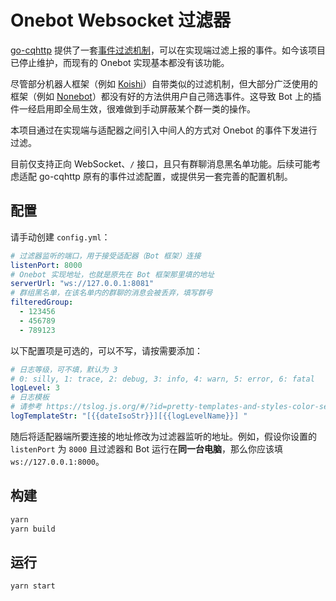 # Onebot Websocket 过滤器

[go-cqhttp](https://github.com/Mrs4s/go-cqhttp) 提供了一套[事件过滤机制](https://docs.go-cqhttp.org/guide/eventfilter.html)，可以在实现端过滤上报的事件。如今该项目已停止维护，而现有的 Onebot 实现基本都没有该功能。

尽管部分机器人框架（例如 [Koishi](https://koishi.chat)）自带类似的过滤机制，但大部分广泛使用的框架（例如 [Nonebot](https://nonebot.dev)）都没有好的方法供用户自己筛选事件。这导致 Bot 上的插件一经启用即全局生效，很难做到手动屏蔽某个群一类的操作。

本项目通过在实现端与适配器之间引入中间人的方式对 Onebot 的事件下发进行过滤。

目前仅支持正向 WebSocket、`/` 接口，且只有群聊消息黑名单功能。后续可能考虑适配 go-cqhttp 原有的事件过滤配置，或提供另一套完善的配置机制。

## 配置

请手动创建 `config.yml`：

```yaml
# 过滤器监听的端口，用于接受适配器（Bot 框架）连接
listenPort: 8000
# Onebot 实现地址，也就是原先在 Bot 框架那里填的地址
serverUrl: "ws://127.0.0.1:8081"
# 群组黑名单，在该名单内的群聊的消息会被丢弃，填写群号
filteredGroup:
  - 123456
  - 456789
  - 789123
```

以下配置项是可选的，可以不写，请按需要添加：

```yaml
# 日志等级，可不填，默认为 3
# 0: silly, 1: trace, 2: debug, 3: info, 4: warn, 5: error, 6: fatal
logLevel: 3
# 日志模板
# 请参考 https://tslog.js.org/#/?id=pretty-templates-and-styles-color-settings
logTemplateStr: "[{{dateIsoStr}}][{{logLevelName}}] "
```

随后将适配器端所要连接的地址修改为过滤器监听的地址。例如，假设你设置的 `listenPort` 为 `8000` 且过滤器和 Bot 运行在**同一台电脑**，那么你应该填 `ws://127.0.0.1:8000`。

## 构建

```sh
yarn
yarn build
```

## 运行

```sh
yarn start
```
